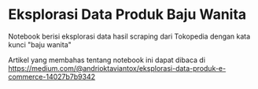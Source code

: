# Eksplorasi Data Produk Baju Wanita
Notebook berisi eksplorasi data hasil scraping dari Tokopedia dengan kata kunci "baju wanita"

Artikel yang membahas tentang notebook ini dapat dibaca di https://medium.com/@andrioktaviantox/eksplorasi-data-produk-e-commerce-14027b7b9342
